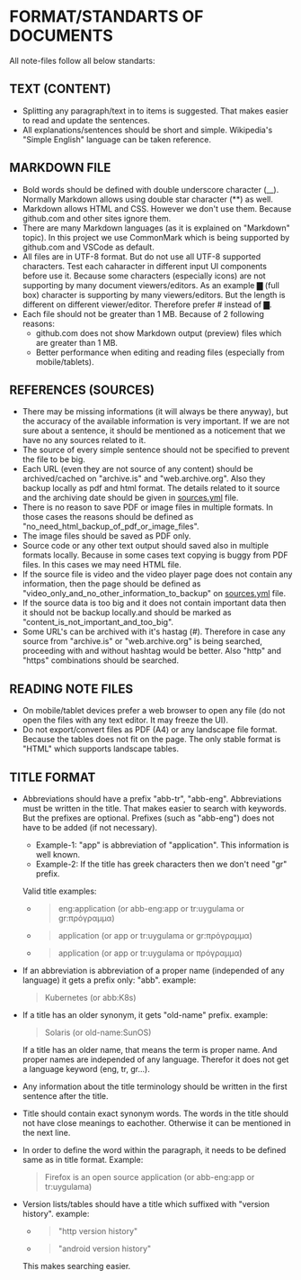 
# FORMAT/STANDARTS OF DOCUMENTS
All note-files follow all below standarts:

## TEXT (CONTENT)
- Splitting any paragraph/text in to items is suggested. That makes easier to read and update the sentences.
- All explanations/sentences should be short and simple. Wikipedia's "Simple English" language can be taken reference.

## MARKDOWN FILE
- Bold words should be defined with double underscore character (__). Normally Markdown allows using double star character (**) as well.
- Markdown allows HTML and CSS. However we don't use them. Because github.com and other sites ignore them.
- There are many Markdown languages (as it is explained on "Markdown" topic). In this project we use CommonMark which is being supported by github.com and VSCode as default.
- All files are in UTF-8 format. But do not use all UTF-8 supported characters. Test each caharacter in different input UI components before use it. Because some characters (especially icons) are not supporting by many document viewers/editors. As an example ▇ (full box) character is supporting by many viewers/editors. But the length is different on different viewer/editor. Therefore prefer # instead of ▇.
- Each file should not be greater than 1 MB. Because of 2 following reasons:
  - github.com does not show Markdown output (preview) files which are greater than 1 MB.
  - Better performance when editing and reading files (especially from mobile/tablets).

## REFERENCES (SOURCES)
- There may be missing informations (it will always be there anyway), but the accuracy of the available information is very important. If we are not sure about a sentence, it should be mentioned as a noticement that we have no any sources related to it.
- The source of every simple sentence should not be specified to prevent the file to be big.
- Each URL (even they are not source of any content) should be archived/cached on "archive.is" and "web.archive.org". Also they backup locally as pdf and html format. The details related to it source and the archiving date should be given in [sources.yml](https://github.com/yusufd89/notes/blob/master/sources.yml) file.
- There is no reason to save PDF or image files in multiple formats. In those cases the reasons should be defined as "no_need_html_backup_of_pdf_or_image_files".
- The image files should be saved as PDF only.
- Source code or any other text output should saved also in multiple formats locally. Because in some cases text copying is buggy from PDF files. In this cases we may need HTML file.
- If the source file is video and the video player page does not contain any information, then the page should be defined as "video_only_and_no_other_information_to_backup" on [sources.yml](https://github.com/yusufd89/notes/blob/master/sources.yml) file.
- If the source data is too big and it does not contain important data then it should not be backup locally.and should be marked as "content_is_not_important_and_too_big".
- Some URL's can be archived with it's hastag (#). Therefore in case any source from "archive.is" or "web.archive.org" is being searched, proceeding with and without hashtag would be better. Also "http" and "https" combinations should be searched.

## READING NOTE FILES
- On mobile/tablet devices prefer a web browser to open any file (do not open the files with any text editor. It may freeze the UI).
- Do not export/convert files as PDF (A4) or any landscape file format. Because the tables does not fit on the page. The only stable format is "HTML" which supports landscape tables.

## TITLE FORMAT
- Abbreviations should have a prefix "abb-tr", "abb-eng". Abbreviations must be written in the title. That makes easier to search with keywords. But the prefixes are optional. Prefixes (such as "abb-eng") does not have to be added (if not necessary). 
  - Example-1: "app" is abbreviation of "application". This information is well known. 
  - Example-2: If the title has greek characters then we don't need "gr" prefix.

  Valid title examples:

  - > eng:application (or abb-eng:app or tr:uygulama or gr:πρόγραμμα)
  
  - > application (or app or tr:uygulama or gr:πρόγραμμα)
  
  - > application (or app or tr:uygulama or πρόγραμμα)

- If an abbreviation is abbreviation of a proper name (independed of any language) it gets a prefix only: "abb". example:

  > Kubernetes (or abb:K8s)

- If a title has an older synonym, it gets "old-name" prefix. example:

  > Solaris (or old-name:SunOS)

  If a title has an older name, that means the term is proper name. And proper names are independed of any language. Therefor it does not get a language keyword (eng, tr, gr...).

- Any information about the title terminology should be written in the first sentence after the title.

- Title should contain exact synonym words. The words in the title should not have close meanings to eachother. Otherwise it can be mentioned in the next line.

- In order to define the word within the paragraph, it needs to be defined same as in title format. Example: 

  > Firefox is an open source application (or abb-eng:app or tr:uygulama)
  
- Version lists/tables should have a title which suffixed with "version history". example:

  - > "http version history"
  - > "android version history"
  
  This makes searching easier.
